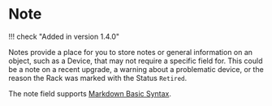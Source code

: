 # Note

!!! check "Added in version 1.4.0"

Notes provide a place for you to store notes or general information on an object, such as a Device, that may not require a specific field for. This could be a note on a recent upgrade, a warning about a problematic device, or the reason the Rack was marked with the Status `Retired`.

The note field supports [Markdown Basic Syntax](https://www.markdownguide.org/cheat-sheet/#basic-syntax).
